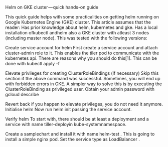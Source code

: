 Helm on GKE cluster — quick hands-on guide

This quick guide helps with some practicalities on getting helm running on Google Kubernetes Engine (GKE) cluster. This article assumes that the reader:
Has prior knowledge about helm, kubernetes and gke.
Has a local installation ofkubectl andhelm also a GKE cluster with atleast 3 nodes (including master node).
This was tested with the following versions:

Create service account for helm
First create a service account and attach cluster-admin role to it. This enables the tiler pod to communicate with the kubernetes api. There are reasons why you should do this[1]. This can be done with kubectl apply -f <file>

Elevate privileges for creating ClusterRoleBindings (if necessary)
Skip this section if the above command was successful. Sometimes, you will end up with forbidden errors in GKE. A simpler way to solve this is by executing the ClusterRoleBinding as privileged user.
Obtain your admin password with gcloud describe

Revert back if you happen to elevate privileges, you do not need it anymore.
Initialise helm
Now run helm init passing the service account.

Verify helm
To start with, there should be at least a deployment and a service with name tiller-deployin kube-systemnamespace.

Create a samplechart and install it with name helm-test . This is going to install a simple nginx pod. Set the service type as LoadBalancer .
